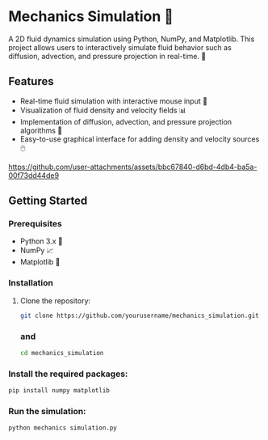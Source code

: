 # Mechanics Simulation 🌊

A 2D fluid dynamics simulation using Python, NumPy, and Matplotlib. This project allows users to interactively simulate fluid behavior such as diffusion, advection, and pressure projection in real-time. 🚀

## Features
- Real-time fluid simulation with interactive mouse input 🎨
- Visualization of fluid density and velocity fields 📊
- Implementation of diffusion, advection, and pressure projection algorithms 🧪
- Easy-to-use graphical interface for adding density and velocity sources 🖱️

https://github.com/user-attachments/assets/bbc67840-d6bd-4db4-ba5a-00f73dd44de9

## Getting Started

### Prerequisites
- Python 3.x 🐍
- NumPy 📈
- Matplotlib 🎨

### Installation
1. Clone the repository:
   ```bash
   git clone https://github.com/yourusername/mechanics_simulation.git
   ```
   ### and
   ```bash
   cd mechanics_simulation
### Install the required packages:
```bash
pip install numpy matplotlib

```
### Run the simulation:
```bash
python mechanics simulation.py

